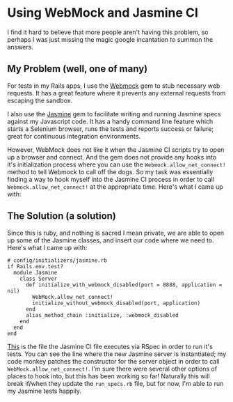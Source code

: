 # Using WebMock and Jasmine CI

I find it hard to believe that more people aren't having this problem, so perhaps I was just missing the magic google incantation to summon the answers.

## My Problem  (well, one of many)  
For tests in my Rails apps, I use the [Webmock](https://github.com/bblimke/webmock) gem to stub necessary web requests.  It has a great feature where it prevents any external requests from escaping the sandbox.  

I also use the [Jasmine](https://github.com/pivotal/jasmine-gem) gem to facilitate writing and running Jasmine specs against my Javascript code.  It has a handy command line feature which starts a Selenium browser, runs the tests and reports success or failure; great for continuous integration environments.  

However, WebMock does not like it when the Jasmine CI scripts try to open up a browser and connect.  And the gem does not provide any hooks into it's initialization process where you can use the `Webmock.allow_net_connect!` method to tell Webmock to call off the dogs. So my task was essentially finding a way to hook myself into the Jasmine CI process in order to call `Webmock.allow_net_connect!` at the appropriate time.  Here's what I came up  with:  

## The Solution (a solution)  
Since this is ruby, and nothing is sacred I mean private, we are able to open up some of the Jasmine classes, and insert our code where we need to. Here's what I came up with:   

    # config/initializers/jasmine.rb  
    if Rails.env.test?  
      module Jasmine  
        class Server  
          def initialize_with_webmock_disabled(port = 8888, application = nil)  
            WebMock.allow_net_connect!  
            initialize_without_webmock_disabled(port, application)  
          end  
          alias_method_chain :initialize, :webmock_disabled  
        end  
      end  
    end  
  
[This](https://github.com/pivotal/jasmine-gem/blob/master/lib/jasmine/run_specs.rb) is the file the Jasmine CI file executes via RSpec in order to run it's tests.  You can see the line where the new Jasmine server is instantiated; my code monkey patches the constructor for the server object in order to call `WebMock.allow_net_connect!`.  I'm sure there were several other options of places to hook into, but this has been working so far!  Naturally this will break if/when they update the `run_specs.rb` file, but for now, I'm able to run my Jasmine tests happily.
